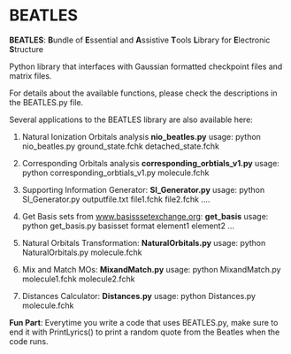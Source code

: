 # BEATLES
**BEATLES**: **B**undle of **E**ssential and **A**ssistive **T**ools **L**ibrary for **E**lectronic **S**tructure

Python library that interfaces with Gaussian formatted checkpoint files and matrix files.

For details about the available functions, please check the descriptions in the BEATLES.py file.

Several applications to the BEATLES library are also available here:

1. Natural Ionization Orbitals analysis **nio_beatles.py** 
   usage: python nio_beatles.py ground_state.fchk detached_state.fchk
   
2. Corresponding Orbitals analysis **corresponding_orbtials_v1.py**
   usage: python corresponding_orbtials_v1.py molecule.fchk
   
3. Supporting Information Generator: **SI_Generator.py**
   usage: python SI_Generator.py outputfile.txt file1.fchk file2.fchk ....
   
4. Get Basis sets from www.basisssetexchange.org: **get_basis**
   usage: python get_basis.py basisset format element1 element2 ...
   
5. Natural Orbitals Transformation: **NaturalOrbitals.py**
   usage: python NaturalOrbitals.py molecule.fchk
   
6. Mix and Match MOs: **MixandMatch.py**
   usage: python MixandMatch.py molecule1.fchk molecule2.fchk
   
7. Distances Calculator: **Distances.py**
   usage: python Distances.py molecule.fchk
   
**Fun Part**: Everytime you write a code that uses BEATLES.py, make sure to end it with PrintLyrics() to print a random quote from the Beatles when the code runs.
